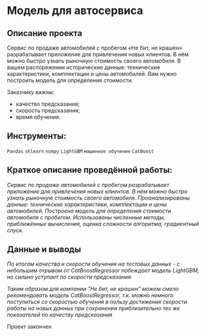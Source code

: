 # Модель для автосервиса
<!--- ![image](https://user-images.githubusercontent.com/76148212/122681765-a67c6280-d1fe-11eb-9d0d-2a3da9879769.png) --->


## Описание проекта

Сервис по продаже автомобилей с пробегом «Не бит, не крашен» разрабатывает приложение для привлечения новых клиентов. В нём можно быстро узнать рыночную стоимость своего автомобиля. В вашем распоряжении исторические данные: технические характеристики, комплектации и цены автомобилей. Вам нужно построить модель для определения стоимости. 

Заказчику важны:

- качество предсказания;
- скорость предсказания;
- время обучения.

## Инструменты:
`Pandas`
`sklearn`
`numpy`
`LightGBM`
`машинное обучение`
`CatBoost`

## Краткое описание проведённой работы:
<i> 
Сервис по продаже автомобилей с пробегом разрабатывает приложение для привлечения новых клиентов. В нём можно быстро узнать рыночную стоимость своего автомобиля. 
Проанализированы данные: технические характеристики, комплектации и цены автомобилей. Построена модель для определения стоимости автомобиля с пробегом.
Использованы численные методы, приближённые вычисления, оценка сложности алгоритма, градиентный спуск. </i>

## Данные и выводы
<i>По итогам качества и скорости обучения на тестовых данных - с небольшим отрывом от CatBoostRegressor побеждает модель LightGBM, но сильно уступает по скорости предсказания.

Таким образом для компании "Не бит, не крашен" можем смело рекомендовать модель CatBoostRegressor, т.к. можно немного поступиться со скоростью обучения в пользу достижения скорости работы на новых данных при сохранении приблизительно тех же показателей по качеству предсказания</i>

Проект закончен
